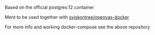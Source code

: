 Based on the official postgres:12 container

Ment to be used together with [sviskontree/openvas-docker](https://github.com/sviskontree/openvas-docker)

For more info and working docker-compose see the above repository
